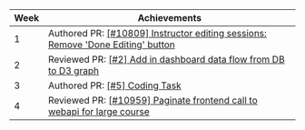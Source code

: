 Week | Achievements
---- | ------------
1 | Authored PR: [[#10809] Instructor editing sessions: Remove 'Done Editing' button](https://github.com/TEAMMATES/teammates/pull/10911)
2 | Reviewed PR: [[#2] Add in dashboard data flow from DB to D3 graph](https://github.com/TEAMMATES/teammates/pull/10911)
3 | Authored PR: [[#5] Coding Task](https://github.com/Derek-Hardy/teammates/pull/5)
4 | Reviewed PR: [[#10959] Paginate frontend call to webapi for large course](https://github.com/TEAMMATES/teammates/pull/10960)
